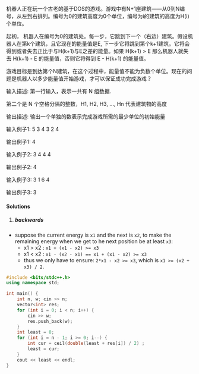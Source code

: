 机器人正在玩一个古老的基于DOS的游戏。游戏中有N+1座建筑——从0到N编号，从左到右排列。编号为0的建筑高度为0个单位，编号为i的建筑的高度为H(i)个单位。 

起初， 机器人在编号为0的建筑处。每一步，它跳到下一个（右边）建筑。假设机器人在第k个建筑，且它现在的能量值是E, 下一步它将跳到第个k+1建筑。它将会得到或者失去正比于与H(k+1)与E之差的能量。如果 H(k+1) > E 那么机器人就失去 H(k+1) - E 的能量值，否则它将得到 E - H(k+1) 的能量值。

游戏目标是到达第个N建筑，在这个过程中，能量值不能为负数个单位。现在的问题是机器人以多少能量值开始游戏，才可以保证成功完成游戏？

输入描述:
第一行输入，表示一共有 N 组数据.

第二个是 N 个空格分隔的整数，H1, H2, H3, ..., Hn 代表建筑物的高度

输出描述:
输出一个单独的数表示完成游戏所需的最少单位的初始能量

输入例子1:
5
3 4 3 2 4

输出例子1:
4

输入例子2:
3
4 4 4

输出例子2:
4

输入例子3:
3
1 6 4

输出例子3:
3

#### Solutions

1. ##### backwards

- suppose the current energy is `x1` and the next is `x2`, to make the remaining energy when we get to he next position be at least `x3`:
    - x1 > x2 :    `x1 + (x1 - x2) >= x3` 
    - x1 < x2 :    `x1 - (x2 - x1) == x1 + (x1 - x2) >= x3`
    - thus we only have to ensure: `2*x1 - x2 >= x3`, which is `x1 >= (x2 + x3) / 2`.

```cpp
#include <bits/stdc++.h>
using namespace std;

int main() {
    int n, w; cin >> n;
    vector<int> res;
    for (int i = 0; i < n; i++) {
        cin >> w;
        res.push_back(w);
    }
    int least = 0;
    for (int i = n - 1; i >= 0; i--) {
        int cur = ceil(double(least + res[i]) / 2) ;
        least = cur;
    }
    cout << least << endl;
}
```